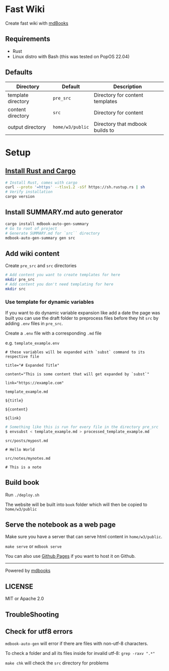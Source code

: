 # Fast Wiki

Create fast wiki with [mdBooks](https://github.com/rust-lang/mdBook)

## Requirements
- Rust
- Linux distro with Bash (this was tested on PopOS 22.04)

## Defaults

Directory | Default | Description
--- | --- | ---
template directory | `pre_src` | Directory for content templates
content directory | `src` | Directory for content
output directory | `home/w3/public` | Directory that mdbook builds to

# Setup

## [Install Rust and Cargo](https://www.rust-lang.org/tools/install)

```sh
# Install Rust, comes with cargo
curl --proto '=https' --tlsv1.2 -sSf https://sh.rustup.rs | sh
# Verify installation
cargo version
```


## Install SUMMARY.md auto generator
```sh
cargo install mdbook-auto-gen-summary
# Go to root of project
# Generate SUMMARY.md for `src`` directory
mdbook-auto-gen-summary gen src
```

## Add wiki content

Create `pre_src` and `src` directories

```sh
# Add content you want to create templates for here
mkdir pre_src
# Add content you don't need templating for here
mkdir src
```

###  Use template for dynamic variables
If you want to do dynamic variable expansion like add a date the page was built you can use the draft folder to preprocess files before they hit  `src` by adding `.env` files in `pre_src`.

Create a `.env` file with a corresponding `.md` file

e.g.
`template_example.env`
```
# these variables will be expanded with `subst` command to its respective file

title="# Expanded Title"

content="This is some content that will get expanded by `subst`"

link="https://example.com"
```

`template_example.md`
```
${title}

${content}

${link}
```

```sh
# Something like this is run for every file in the directory pre_src
$ envsubst < template_example.md > processed_template_example.md
```


`src/posts/mypost.md`
```
# Hello World
```

`src/notes/mynotes.md`
```
# This is a note
```



## Build book

Run `./deploy.sh`

The website will be built into `book` folder which will then be copied to `home/w3/public`

## Serve the notebook as a web page

Make sure you have a server that can serve html content in `home/w3/public`.

`make serve` or `mdbook serve`

You can also use [Github Pages](https://pages.github.com/) if you want to host it on Github.

---

Powered by [mdbooks](https://github.com/rust-lang/mdBook)

LICENSE
---

MIT or Apache 2.0

## TroubleShooting

## Check for utf8 errors
`mdbook-auto-gen` will error if there are files with non-utf-8 characters.

To check a folder and all its files inside for invalid utf-8: `grep -raxv ".*"`

`make chk` will check the `src` directory for problems